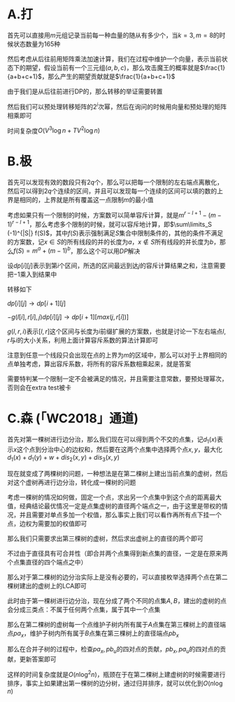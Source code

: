 # A.打

首先可以直接用$m$元组记录当前每一种血量的随从有多少个，当$k=3,m=8$的时候状态数量为165种

然后考虑从后往前用矩阵乘法加速计算，我们在过程中维护一个向量，表示当前状态下的期望，假设当前有一个三元组$(a,b,c)$，那么攻击魔王的概率就是$\frac{1}{a+b+c+1}$，那么产生的期望贡献就是$\frac{1}{a+b+c+1}$

由于我们是从后往前进行DP的，那么转移的举证需要转置

然后我们可以预处理转移矩阵的$2^i$次幂，然后在询问的时候用向量和预处理的矩阵相乘即可

时间复杂度$O(V^3\log n+TV^2\log n)$

# B.极

首先可以发现有效的数段只有$2q$个，那么可以把每一个限制的左右端点离散化，然后可以得到$2q$个连续的区间，并且可以发现每一个连续的区间可以填的数的上界是相同的，上界就是所有覆盖这一点限制$m$的最小值

考虑如果只有一个限制的时候，方案数可以简单容斥计算，就是$m^{r-l+1}-(m-1)^{r-l+1}$，那么考虑多个限制的时候，就可以容斥地计算，即$\sum\limits_S (-1)^{|S|} f(S)$，其中$f(S)$表示强制满足$S$集合中限制条件的，其他的条件不满足的方案数，记$x\in S$的所有线段的并的长度为$a$，$x \notin S$所有线段的并长度为$b$，那么$f(S)=m^a+(m-1)^b$，那么这个可以用$DP$解决

设$dp[i][j]$表示到第$i$个区间，所选的区间最远到达$j$的容斥计算结果之和，注意需要把$-1$乘入到结果中

转移如下

$dp[i][j]\rightarrow dp[i+1][j]$

$-g(l[i],r[i],j)dp[i][j]\rightarrow dp[i+1][max(j,r[i])]$

$g(l,r,i)$表示$[l,r]$这个区间与长度为$i$前缀扩展的方案数，也就是讨论一下左右端点$l,r$与$i$的大小关系，利用上面计算容斥系数的算法计算即可

注意到任意一个线段只会出现在点的上界为$m$的区域中，那么可以对于上界相同的点单独考虑，算出容斥系数，将所有的容斥系数相乘起来，就是答案

需要特判某一个限制一定不会被满足的情况，并且需要注意常数，要预处理幂次，否则会在extra test被卡

# C.森 (「WC2018」通道)

首先对第一棵树进行边分治，那么我们现在可以得到两个不交的点集，记$d_1(x)$表示$x$这个点到分治中心的边权和，然后要在这两个点集中选择两个点$x,y$，最大化$d_1(x)+d_1(y)+w+dis_2(x,y)+dis_3(x,y)$

现在就变成了两棵树的问题，一种想法是在第二棵树上建出当前点集的虚树，然后对这个虚树再进行边分治，转化成一棵树的问题

考虑一棵树的情况如何做，固定一个点，求出另一个点集中到这个点的距离最大值，经典结论最优情况一定是点集虚树的直径两个端点之一，由于这里是带权的情况，并且需要对单点多加一个权值，那么事实上我们可以看作再所有点下挂一个点，边权为需要加的权值即可

那么我们只需要求出第三棵树的虚树，然后求出虚树上的直径的两个即可

不过由于直径具有可合并性（即合并两个点集得到新点集的直径，一定是在原来两个点集直径的四个端点之中）

那么对于第二棵树的边分治实际上是没有必要的，可以直接枚举选择两个点在第二棵树建出的虚树上的LCA即可

此时由于第一棵树进行边分治，现在分成了两个不同的点集$A,B$，建出的虚树的点会分成三类点：不属于任何两个点集，属于其中一个点集

那么在第二棵树的虚树每一个点维护子树内所有属于$A$点集在第三棵树上的直径端点$pa_x$，维护子树内所有属于$B$点集在第三棵树上的直径端点$pb_x$

那么在合并子树的过程中，检查$pa_x,pb_u$的四对点的贡献，$pb_x,pa_u$的四对点的贡献，更新答案即可

这样的时间复杂度就是$O(n\log ^2n)$，瓶颈在于在第二棵树上建虚树的时候需要进行排序，事实上如果建出第一棵树的边分树，通过归并排序，就可以优化到$O(n\log n)$

